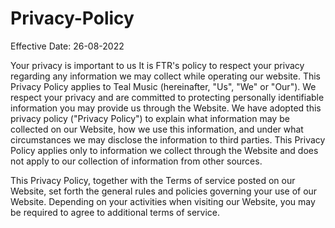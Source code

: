 # Privacy-Policy
Effective Date: 26-08-2022

Your privacy is important to us
It is FTR's policy to respect your privacy regarding any information we may collect while operating our website. This Privacy Policy applies to Teal Music (hereinafter, "Us", "We" or "Our"). We respect your privacy and are committed to protecting personally identifiable information you may provide us through the Website. We have adopted this privacy policy ("Privacy Policy") to explain what information may be collected on our Website, how we use this information, and under what circumstances we may disclose the information to third parties. This Privacy Policy applies only to information we collect through the Website and does not apply to our collection of information from other sources.

This Privacy Policy, together with the Terms of service posted on our Website, set forth the general rules and policies governing your use of our Website. Depending on your activities when visiting our Website, you may be required to agree to additional terms of service.
